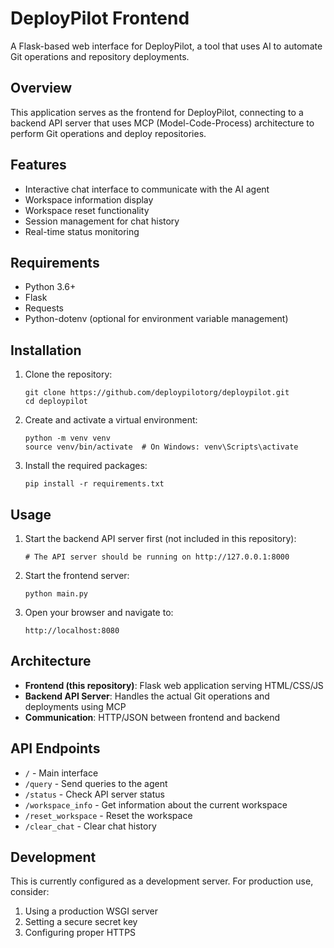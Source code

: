 # DeployPilot Frontend

A Flask-based web interface for DeployPilot, a tool that uses AI to automate Git operations and repository deployments.

## Overview

This application serves as the frontend for DeployPilot, connecting to a backend API server that uses MCP (Model-Code-Process) architecture to perform Git operations and deploy repositories.

## Features

- Interactive chat interface to communicate with the AI agent
- Workspace information display
- Workspace reset functionality
- Session management for chat history
- Real-time status monitoring

## Requirements

- Python 3.6+
- Flask
- Requests
- Python-dotenv (optional for environment variable management)

## Installation

1. Clone the repository:
   ```
   git clone https://github.com/deploypilotorg/deploypilot.git
   cd deploypilot
   ```

2. Create and activate a virtual environment:
   ```
   python -m venv venv
   source venv/bin/activate  # On Windows: venv\Scripts\activate
   ```

3. Install the required packages:
   ```
   pip install -r requirements.txt
   ```

## Usage

1. Start the backend API server first (not included in this repository):
   ```
   # The API server should be running on http://127.0.0.1:8000
   ```

2. Start the frontend server:
   ```
   python main.py
   ```

3. Open your browser and navigate to:
   ```
   http://localhost:8080
   ```

## Architecture

- **Frontend (this repository)**: Flask web application serving HTML/CSS/JS
- **Backend API Server**: Handles the actual Git operations and deployments using MCP
- **Communication**: HTTP/JSON between frontend and backend

## API Endpoints

- `/` - Main interface
- `/query` - Send queries to the agent
- `/status` - Check API server status
- `/workspace_info` - Get information about the current workspace
- `/reset_workspace` - Reset the workspace
- `/clear_chat` - Clear chat history

## Development

This is currently configured as a development server. For production use, consider:

1. Using a production WSGI server
2. Setting a secure secret key
3. Configuring proper HTTPS

